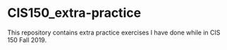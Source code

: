 # CIS150_extra-practice
This repository contains extra practice exercises I have done while in CIS 150 Fall 2019.


